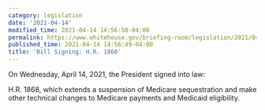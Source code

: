 ```yaml
---
category: legislation
date: '2021-04-14'
modified_time: 2021-04-14 14:56:50-04:00
permalink: https://www.whitehouse.gov/briefing-room/legislation/2021/04/14/bill-signing-h-r-1868/
published_time: 2021-04-14 14:56:49-04:00
title: 'Bill Signing: H.R. 1868'
---
```

 
On Wednesday, April 14, 2021, the President signed into law:

H.R. 1868, which extends a suspension of Medicare sequestration and make
other technical changes to Medicare payments and Medicaid eligibility.

